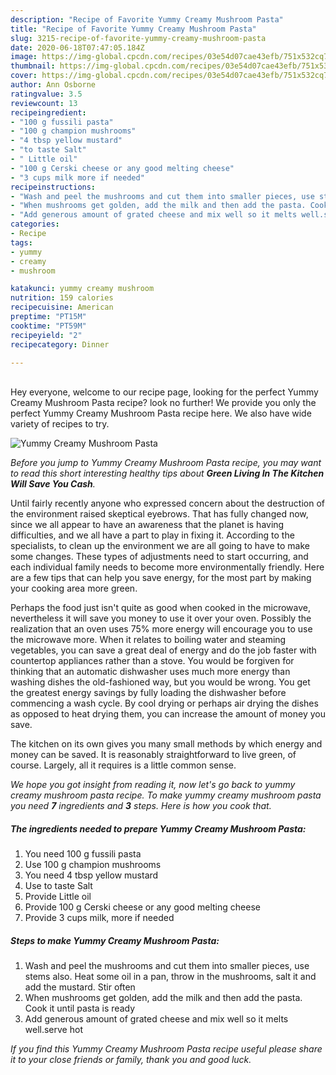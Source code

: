 ```yaml
---
description: "Recipe of Favorite Yummy Creamy Mushroom Pasta"
title: "Recipe of Favorite Yummy Creamy Mushroom Pasta"
slug: 3215-recipe-of-favorite-yummy-creamy-mushroom-pasta
date: 2020-06-18T07:47:05.184Z
image: https://img-global.cpcdn.com/recipes/03e54d07cae43efb/751x532cq70/yummy-creamy-mushroom-pasta-recipe-main-photo.jpg
thumbnail: https://img-global.cpcdn.com/recipes/03e54d07cae43efb/751x532cq70/yummy-creamy-mushroom-pasta-recipe-main-photo.jpg
cover: https://img-global.cpcdn.com/recipes/03e54d07cae43efb/751x532cq70/yummy-creamy-mushroom-pasta-recipe-main-photo.jpg
author: Ann Osborne
ratingvalue: 3.5
reviewcount: 13
recipeingredient:
- "100 g fussili pasta"
- "100 g champion mushrooms"
- "4 tbsp yellow mustard"
- "to taste Salt"
- " Little oil"
- "100 g Cerski cheese or any good melting cheese"
- "3 cups milk more if needed"
recipeinstructions:
- "Wash and peel the mushrooms and cut them into smaller pieces, use stems also. Heat some oil in a pan, throw in the mushrooms, salt it and add the mustard. Stir often"
- "When mushrooms get golden, add the milk and then add the pasta. Cook it until pasta is ready"
- "Add generous amount of grated cheese and mix well so it melts well.serve hot"
categories:
- Recipe
tags:
- yummy
- creamy
- mushroom

katakunci: yummy creamy mushroom 
nutrition: 159 calories
recipecuisine: American
preptime: "PT15M"
cooktime: "PT59M"
recipeyield: "2"
recipecategory: Dinner

---
```

<br>
Hey everyone, welcome to our recipe page, looking for the perfect Yummy Creamy Mushroom Pasta recipe? look no further! We provide you only the perfect Yummy Creamy Mushroom Pasta recipe here. We also have wide variety of recipes to try.
<br>


![Yummy Creamy Mushroom Pasta](https://img-global.cpcdn.com/recipes/03e54d07cae43efb/751x532cq70/yummy-creamy-mushroom-pasta-recipe-main-photo.jpg)

<i>Before you jump to Yummy Creamy Mushroom Pasta recipe, you may want to read this short interesting healthy tips about 
<strong>Green Living In The Kitchen Will Save You Cash</strong>.</i>
</br>

Until fairly recently anyone who expressed concern about the destruction of the environment raised skeptical eyebrows. That has fully changed now, since we all appear to have an awareness that the planet is having difficulties, and we all have a part to play in fixing it. According to the specialists, to clean up the environment we are all going to have to make some changes. These types of adjustments need to start occurring, and each individual family needs to become more environmentally friendly. Here are a few tips that can help you save energy, for the most part by making your cooking area more green.

Perhaps the food just isn't quite as good when cooked in the microwave, nevertheless it will save you money to use it over your oven. Possibly the realization that an oven uses 75% more energy will encourage you to use the microwave more. When it relates to boiling water and steaming vegetables, you can save a great deal of energy and do the job faster with countertop appliances rather than a stove. You would be forgiven for thinking that an automatic dishwasher uses much more energy than washing dishes the old-fashioned way, but you would be wrong. You get the greatest energy savings by fully loading the dishwasher before commencing a wash cycle. By cool drying or perhaps air drying the dishes as opposed to heat drying them, you can increase the amount of money you save.

The kitchen on its own gives you many small methods by which energy and money can be saved. It is reasonably straightforward to live green, of course. Largely, all it requires is a little common sense.


<i>We hope you got insight from reading it, now let's go back to yummy creamy mushroom pasta recipe. To make yummy creamy mushroom pasta you need <strong>7</strong> ingredients and <strong>3</strong> steps. Here is how you cook that.
</i>

##### The ingredients needed to prepare Yummy Creamy Mushroom Pasta:

1. You need 100 g fussili pasta
1. Use 100 g champion mushrooms
1. You need 4 tbsp yellow mustard
1. Use to taste Salt
1. Provide  Little oil
1. Provide 100 g Cerski cheese or any good melting cheese
1. Provide 3 cups milk, more if needed


##### Steps to make Yummy Creamy Mushroom Pasta:

1. Wash and peel the mushrooms and cut them into smaller pieces, use stems also. Heat some oil in a pan, throw in the mushrooms, salt it and add the mustard. Stir often
1. When mushrooms get golden, add the milk and then add the pasta. Cook it until pasta is ready
1. Add generous amount of grated cheese and mix well so it melts well.serve hot


<i>If you find this Yummy Creamy Mushroom Pasta recipe useful please share it to your close friends or family, thank you and good luck.</i>
